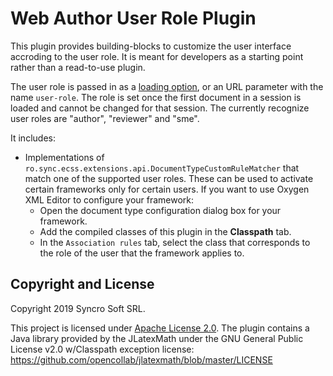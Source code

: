 Web Author User Role Plugin
===========================


This plugin provides building-blocks to customize the user interface accroding to the user role. It is meant for developers as a starting point rather than a read-to-use plugin.

The user role is passed in as a [loading option](https://www.oxygenxml.com/maven/com/oxygenxml/oxygen-webapp/21.0.0.0/jsdoc/tutorial-loadingoptions.html), or an URL parameter with the name `user-role`. The role is set once the first document in a session is loaded and cannot be changed for that session. The currently recognize user roles are "author", "reviewer" and "sme".

It includes:

- Implementations of `ro.sync.ecss.extensions.api.DocumentTypeCustomRuleMatcher` that match one of the supported user roles. These can be used to activate certain frameworks only for certain users. 
If you want to use Oxygen XML Editor to configure your framework:
  - Open the document type configuration dialog box for your framework.
  - Add the compiled classes of this plugin in the **Classpath** tab.
  - In the `Association rules` tab, select the class that corresponds to the role of the user that the framework applies to.

Copyright and License
---------------------
Copyright 2019 Syncro Soft SRL.

This project is licensed under [Apache License 2.0](https://github.com/oxygenxml/dita-latex/blob/master/LICENSE).
The plugin contains a Java library provided by the JLatexMath under the GNU General Public License v2.0 w/Classpath exception license: https://github.com/opencollab/jlatexmath/blob/master/LICENSE
